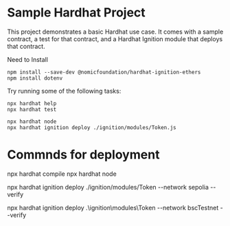 # Sample Hardhat Project

This project demonstrates a basic Hardhat use case. It comes with a sample contract, a test for that contract, and a Hardhat Ignition module that deploys that contract.

Need to Install

```
npm install --save-dev @nomicfoundation/hardhat-ignition-ethers
npm install dotenv
```

Try running some of the following tasks:

```shell
npx hardhat help
npx hardhat test

npx hardhat node
npx hardhat ignition deploy ./ignition/modules/Token.js
```

# Commnds for deployment

<!--  -->

npx hardhat compile
npx hardhat node

<!-- sepolia deployment and verify -->

npx hardhat ignition deploy ./ignition/modules/Token --network sepolia --verify

<!-- bsc deployment and verify  -->

npx hardhat ignition deploy .\ignition\modules\Token --network bscTestnet --verify
